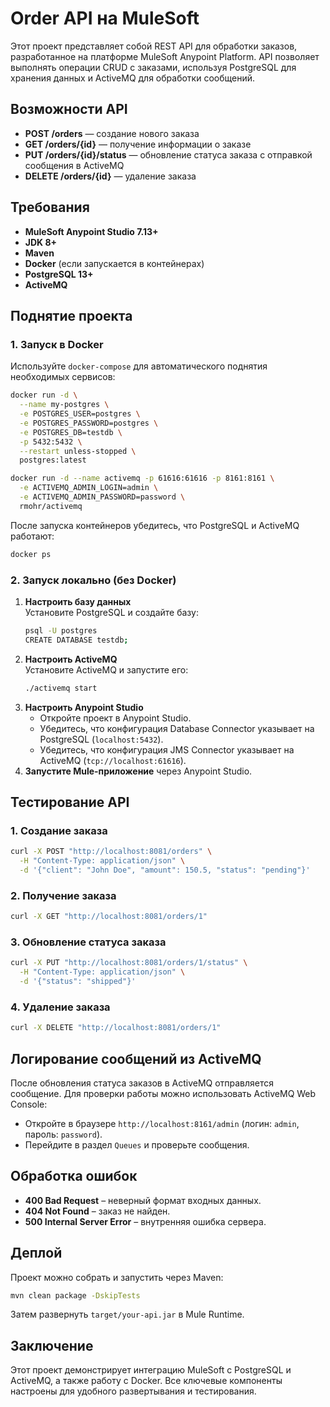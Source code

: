 # Order API на MuleSoft

Этот проект представляет собой REST API для обработки заказов, разработанное на платформе MuleSoft Anypoint Platform.
API позволяет выполнять операции CRUD с заказами, используя PostgreSQL для хранения данных и ActiveMQ для обработки сообщений.

## Возможности API

- **POST /orders** — создание нового заказа
- **GET /orders/{id}** — получение информации о заказе
- **PUT /orders/{id}/status** — обновление статуса заказа с отправкой сообщения в ActiveMQ
- **DELETE /orders/{id}** — удаление заказа

## Требования

- **MuleSoft Anypoint Studio 7.13+**
- **JDK 8+**
- **Maven**
- **Docker** (если запускается в контейнерах)
- **PostgreSQL 13+**
- **ActiveMQ**

## Поднятие проекта

### 1. Запуск в Docker

Используйте `docker-compose` для автоматического поднятия необходимых сервисов:

```sh
docker run -d \
  --name my-postgres \
  -e POSTGRES_USER=postgres \
  -e POSTGRES_PASSWORD=postgres \
  -e POSTGRES_DB=testdb \
  -p 5432:5432 \
  --restart unless-stopped \
  postgres:latest

docker run -d --name activemq -p 61616:61616 -p 8161:8161 \
  -e ACTIVEMQ_ADMIN_LOGIN=admin \
  -e ACTIVEMQ_ADMIN_PASSWORD=password \
  rmohr/activemq
```

После запуска контейнеров убедитесь, что PostgreSQL и ActiveMQ работают:
```sh
docker ps
```

### 2. Запуск локально (без Docker)

1. **Настроить базу данных**  
   Установите PostgreSQL и создайте базу:
   ```sh
   psql -U postgres
   CREATE DATABASE testdb;
   ```
2. **Настроить ActiveMQ**  
   Установите ActiveMQ и запустите его:
   ```sh
   ./activemq start
   ```
3. **Настроить Anypoint Studio**  
   - Откройте проект в Anypoint Studio.
   - Убедитесь, что конфигурация Database Connector указывает на PostgreSQL (`localhost:5432`).
   - Убедитесь, что конфигурация JMS Connector указывает на ActiveMQ (`tcp://localhost:61616`).
4. **Запустите Mule-приложение** через Anypoint Studio.

## Тестирование API

### 1. Создание заказа
```sh
curl -X POST "http://localhost:8081/orders" \
  -H "Content-Type: application/json" \
  -d '{"client": "John Doe", "amount": 150.5, "status": "pending"}'
```

### 2. Получение заказа
```sh
curl -X GET "http://localhost:8081/orders/1"
```

### 3. Обновление статуса заказа
```sh
curl -X PUT "http://localhost:8081/orders/1/status" \
  -H "Content-Type: application/json" \
  -d '{"status": "shipped"}'
```

### 4. Удаление заказа
```sh
curl -X DELETE "http://localhost:8081/orders/1"
```

## Логирование сообщений из ActiveMQ

После обновления статуса заказов в ActiveMQ отправляется сообщение.
Для проверки работы можно использовать ActiveMQ Web Console:

- Откройте в браузере `http://localhost:8161/admin` (логин: `admin`, пароль: `password`).
- Перейдите в раздел `Queues` и проверьте сообщения.

## Обработка ошибок

- **400 Bad Request** – неверный формат входных данных.
- **404 Not Found** – заказ не найден.
- **500 Internal Server Error** – внутренняя ошибка сервера.

## Деплой

Проект можно собрать и запустить через Maven:
```sh
mvn clean package -DskipTests
```

Затем развернуть `target/your-api.jar` в Mule Runtime.

## Заключение

Этот проект демонстрирует интеграцию MuleSoft с PostgreSQL и ActiveMQ, а также работу с Docker. Все ключевые компоненты настроены для удобного развертывания и тестирования.


